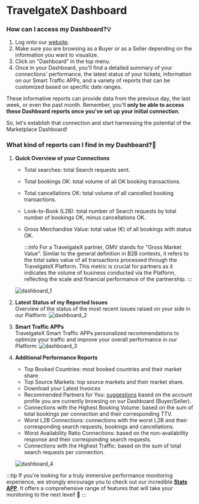 ﻿---
sidebar_position: 1
---

# TravelgateX Dashboard

### How can I access my Dashboard?💡
1. Log onto our [website](https://www.travelgatex.com/).
1. Make sure you are browsing as a Buyer or as a Seller depending on the information you want to visualize.
1. Click on "Dashboard" in the top menu.
1. Once in your Dashboard, you'll find a detailed summary of your connections' performance, the latest status of your tickets, information on our Smart Traffic APPs, and a variety of reports that can be customized based on specific date ranges.

These informative reports can provide data from the previous day, the last week, or even the past month. Remember, you'll **only be able to access these Dashboard reports once you've set up your initial connection**.

So, let's establish that connection and start harnessing the potential of the Marketplace Dashboard!

### What kind of reports can I find in my Dashboard?🔎
1. **Quick Overview of your Connections**

	- Total searches: total Search requests sent.
	- Total bookings OK: total volume of all OK booking transactions.
	- Total cancellations OK: total volume of all cancelled booking transactions.
	- Look-to-Book (L2B): total number of Search requests by total number of bookings OK, minus cancellations OK.
	- Gross Merchandise Value: total value (€) of all bookings with status OK.

		:::info
		For a TravelgateX partner, GMV stands for "Gross Market Value". Similar to the general definition in B2B contexts, it refers to the total sales value of all transactions processed through the TravelgateX Platform. This metric is crucial for partners as it indicates the volume of business conducted via the Platform, reflecting the scale and financial performance of the partnership.
		:::

	![dashboard_1](https://storage.travelgate.com/kbase/dashboard_1.jpg)

2. **Latest Status of my Reported Issues**  
Overview of the status of the most recent issues raised on your side in our Platform:
![dashboard_2](https://storage.travelgate.com/kbase/dashboard_2.jpg)

1. **Smart Traffic APPs**  
TravelgateX Smart Traffic APPs personalized recommendations to optimize your traffic and improve your overall performance in our Platform:
![dashboard_3](https://storage.travelgate.com/kbase/dashboard_3.jpg)

1. **Additional Performance Reports**
	- Top Booked Countries: most booked countries and their market share.
	- Top Source Markets: top source markets and their market share.
	- Download your Latest Invoices
	- Recommended Partners for You: [suggestions](/kb/getting-started-with-travelgate/about-our-network) based on the account profile you are currently browsing on our Dashboard (Buyer/Seller).
	- Connections with the Highest Booking Volume: based on the sum of total bookings per connection and their corresponding TTV.
	- Worst L2B Connections: connections with the worst L2B and their corresponding search requests, bookings and cancellations.
	- Worst Availability Ratio Connections: based on the non-availability response and their corresponding search requests.
	- Connections with the Highest Traffic: based on the sum of total search requests per connection.

	![dashboard_4](https://storage.travelgate.com/kbase/dashboard_4.jpg)

 
:::tip
If you're looking for a truly immersive performance monitoring experience, we strongly encourage you to check out our incredible **[Stats APP](https://app.travelgatex.com/stats)**. It offers a comprehensive range of features that will take your monitoring to the next level! 🚀
:::